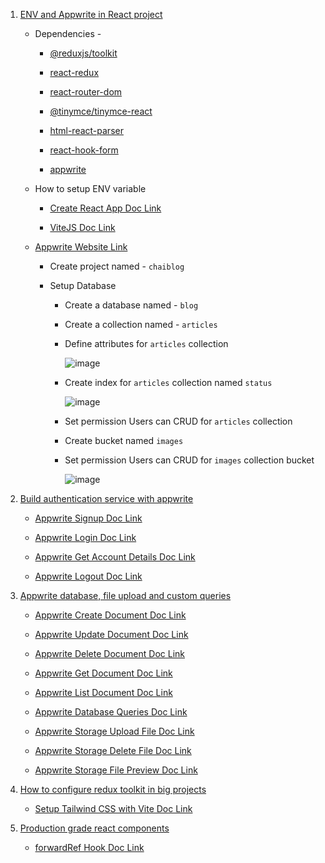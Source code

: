 1. [ENV and Appwrite in React project](https://youtu.be/4_JlIr8yry0?si=coUxwKfTCi5epL47)

    - Dependencies -

        - [@reduxjs/toolkit](https://www.npmjs.com/package/@reduxjs/toolkit)

        - [react-redux](https://www.npmjs.com/package/react-redux)

        - [react-router-dom](https://www.npmjs.com/package/react-router-dom)

        - [@tinymce/tinymce-react](https://www.npmjs.com/package/@tinymce/tinymce-react)

        - [html-react-parser](https://www.npmjs.com/package/html-react-parser)

        - [react-hook-form](https://www.npmjs.com/package/react-hook-form)

        - [appwrite](https://www.npmjs.com/package/appwrite)
    
    - How to setup ENV variable

        - [Create React App Doc Link](https://create-react-app.dev/docs/adding-custom-environment-variables/)

        - [ViteJS Doc Link](https://vitejs.dev/guide/env-and-mode.html)

    - [Appwrite Website Link](https://cloud.appwrite.io/)
   
        - Create project named - `chaiblog`
   
        - Setup Database
   
            - Create a database named - `blog`
            
            - Create a collection named - `articles`
            
            - Define attributes for `articles` collection
            
                 ![image](https://github.com/satyam-seth-learnings/reactjs_learning/assets/63374020/5d3a78bf-2d20-481d-972f-3df199c845a1)
            
            - Create index for `articles` collection named `status`
            
                 ![image](https://github.com/satyam-seth-learnings/reactjs_learning/assets/63374020/b5d1ce25-b115-4bc7-ba17-e2a830525e6d)
            
            - Set permission Users can CRUD for `articles` collection
            
            - Create bucket named `images`
            
            - Set permission Users can CRUD for `images` collection bucket
            
                ![image](https://github.com/satyam-seth-learnings/reactjs_learning/assets/63374020/44ed42b6-43a6-4236-8440-419ee46a9909)

2. [Build authentication service with appwrite](https://youtu.be/0Py5cGGW2lE?si=l_SdmZ_3zs6X1Dwn)
   
   - [Appwrite Signup Doc Link](https://appwrite.io/docs/references/cloud/client-web/account#create)
   
   - [Appwrite Login Doc Link](https://appwrite.io/docs/references/cloud/client-web/account#createEmailSession)
   
   - [Appwrite Get Account Details Doc Link](https://appwrite.io/docs/references/cloud/client-web/account#get)
   
   - [Appwrite Logout Doc Link](https://appwrite.io/docs/references/cloud/client-web/account#deleteSession)

3. [Appwrite database, file upload and custom queries]()

    - [Appwrite Create Document Doc Link](https://appwrite.io/docs/references/cloud/client-web/databases#createDocument)

    - [Appwrite Update Document Doc Link](https://appwrite.io/docs/references/cloud/client-web/databases#updateDocument)

    - [Appwrite Delete Document Doc Link](https://appwrite.io/docs/references/cloud/client-web/databases#deleteDocument)

    - [Appwrite Get Document Doc Link](https://appwrite.io/docs/references/cloud/client-web/databases#getDocument)

    - [Appwrite List Document Doc Link](https://appwrite.io/docs/references/cloud/client-web/databases#listDocuments)

    - [Appwrite Database Queries Doc Link](https://appwrite.io/docs/products/databases/queries)

    - [Appwrite Storage Upload File Doc Link](https://appwrite.io/docs/references/cloud/client-web/storage#updateFile)

    - [Appwrite Storage Delete File Doc Link](https://appwrite.io/docs/references/cloud/client-web/storage#deleteFile)

    - [Appwrite Storage File Preview Doc Link](https://appwrite.io/docs/references/cloud/client-web/storage#getFilePreview)

4. [How to configure redux toolkit in big projects](https://youtu.be/8QGKg_W5sDQ?si=zCDeQESjiu1dTLEZ)

    - [Setup Tailwind CSS with Vite Doc Link](https://tailwindcss.com/docs/guides/vite)

5. [Production grade react components](https://youtu.be/BSaYsHVpaK0?si=qEfEN0fwVZhDb7-A)

    - [forwardRef Hook Doc Link](https://react.dev/reference/react/forwardRef)